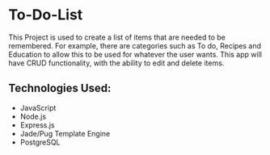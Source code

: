# To-Do-List

This Project is used to create a list of items that are needed to be remembered. For example, there are categories such as To do, Recipes and Education to allow
this to be used for whatever the user wants. This app will have CRUD functionality, with the ability to edit and delete items.

## Technologies Used:
- JavaScript
- Node.js
- Express.js
- Jade/Pug Template Engine
- PostgreSQL

